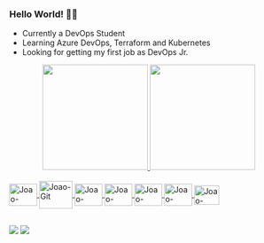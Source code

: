 ### Hello World! 👨‍💻

- Currently a DevOps Student
- Learning Azure DevOps, Terraform and Kubernetes
- Looking for getting my first job as DevOps Jr.

<div align="center">
  <a href="https://github.com/araujoajoao">
  <img height="190em" src="https://github-readme-stats.vercel.app/api?username=araujoajoao&show_icons=true&theme=light&include_all_commits=true&count_private=true"/>
  <img height="190em" src="https://github-readme-stats.vercel.app/api/top-langs/?username=araujoajoao&layout=compact&langs_count=7&theme=light"/>
</div>
  <div style="display: inline_block"><br>
<img align="center" alt="Joao-Python" height="40" width="50" src="https://cdn.jsdelivr.net/gh/devicons/devicon/icons/python/python-original-wordmark.svg" />
<img align="center" alt="Joao-Git" height="50" width="60" src="https://cdn.jsdelivr.net/gh/devicons/devicon/icons/git/git-original-wordmark.svg">
<img align="center" alt="Joao-Bash" height="40" width="50" src="https://cdn.jsdelivr.net/gh/devicons/devicon/icons/bash/bash-plain.svg" />          
<img align="center" alt="Joao-Docker" height="40" width="50" src="https://cdn.jsdelivr.net/gh/devicons/devicon/icons/docker/docker-original-wordmark.svg" />
<img align="center" alt="Joao-Kubernetes" height="40" width="50" src="https://cdn.jsdelivr.net/gh/devicons/devicon/icons/kubernetes/kubernetes-plain-wordmark.svg" />
<img align="center" alt="Joao-GitLab" height="40" width="50" src="https://cdn.jsdelivr.net/gh/devicons/devicon/icons/gitlab/gitlab-original-wordmark.svg" />          
<img align="center" alt="Joao-VSCode" height="35" width="45" src="https://cdn.jsdelivr.net/gh/devicons/devicon/icons/visualstudio/visualstudio-plain.svg" />                           

##
    
  <div>   
  <a href="https://www.linkedin.com/in/araujojoao84/" target="_blank"><img src="https://img.shields.io/badge/-LinkedIn-%230077B5?style=for-the-badge&logo=linkedin&logoColor=white" target="_blank"></a>
    <a href="https://contate.me/araujojoao84" target="_blank"><img src="https://img.shields.io/badge/WhatsApp-25D366?style=for-the-badge&logo=whatsapp&logoColor=white" target="_blank"></a>
   
  </div>
  
  
